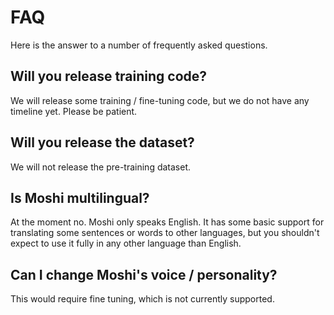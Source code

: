 # FAQ

Here is the answer to a number of frequently asked questions.

## Will you release training code?

We will release some training / fine-tuning code, but we do not have any timeline yet. Please be patient.

## Will you release the dataset?

We will not release the pre-training dataset.

## Is Moshi multilingual?

At the moment no. Moshi only speaks English. It has some basic support for translating some sentences
or words to other languages, but you shouldn't expect to use it fully in any other language than English.

## Can I change Moshi's voice / personality?

This would require fine tuning, which is not currently supported.

